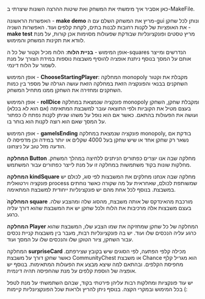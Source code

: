 כאן אסביר איך מימשתי את המשחק ואת שיטות ההרצה השונות שיצרתי ב-MakeFile.

האפשרות הראשונה - **make demo** מריץ את המשחק השלם עם ה-gui ונותן לכל שחקן את האופציות של לקנות רחובות לבנות בתים, לקחת קלפים ועוד.
האפשרות השניה - **make test** מריץ טסטים ופונקציונליות שבודקת שפעולות מסוימות אכן קורות, על מנת לוודא את תקינות המשחק והמימוש.

אופן המימוש - **בניית הלוח**: הלוח מכיל וקטור של כל ה-squares הנדרשים ומייצר אותם על המסך בנוסף ניתנת אופציה להוסיף משבצות נוספות 
במידת הצורך על מנת לשמור על הלוח דינמי.

אופן המימוש - **ChooseStartingPlayer**: המחלקה monopoly מקבלת את וקטור השחקנים בבנאי והפונקציה הזאת במחלקה הזאת 
עושה הגרלה של מספר בין כמות השחקנים ומחזירה את השחקן ממנו מתחיל המשחק.

אופן המימוש - **rollDice** פונקציה שנמצאת במחלקה monopoly ומקבלת שחקן, השחקן בעצם מטיל את הקוביות ולפי התוצאה
עובר למשבצת המתאימה (אם הוא לא בכלא) ועושה את הפעולות בהתאם. 
כאשר אם הוא נופל על משהו שניתן לקנות נפתח לו כפתור על המסך שאם הוא רוצה לקנות הוא בוחר בו.


אופן המימוש - **gameIsEnding** פונקציה שנמצאת במחלקה monopoly, בודקת אם נשאר רק שחקן אחד או שיש שחקן בעל 4000 שקלים או יותר
במידה וכן מדפיסה לו הודעה מזל טוב על ניצחונו.

**המחלקה Button** מחלקה שבה אנו יוצרים כפתורים הניתנים ללחיצה במהלך המשחק. 
מחלקות שונות בקוד משתמשות במחלקה זו על מנת לייצר כפתורים עבור המשתמש.

**המחלקה kindSquare** מחלקה שבה אנחנו מחלקים את המשבצות לפי סוג, לכולם יש פונקציה וירטואלית process
שמשותפת לכולם, שאחראית על מה שקורה כאשר נוחתים במשבצת.
בנוסף לכל אחת מהם יש פונקצינליות ייחודית למשבצת המתאימה.

ֿ**המחלקה square** מורכבת מהאינדקס של אותה משבצת, מהסוג שלה ומהצבע שלה.
בעצם משבצות אלה מרכיבות את הלוח ולכל שחקן יש את המשבצת שהוא דורך עליה כרגע.

**המחלקה Player** המחלקה של כל שחקן שמחזיקה את שמו הצבע שלו, המשבצת שהוא כרגע עליה הנכסים שלו ועוד.
יש בה פונקציונליות רבות, מעבר בין משבצות קניית נכסים עבור השחקן, 
ציור הטוקן שלו והנכסים שלו על המסך ועוד.

המחלקה **surpriseCard** מכילה קלפי הפתעה, לפי הסוגים שיש בקובץ שצירפתם.
כאשר שחקן דורך על משבצת CommunityChest או משבצת Chance הוא מגריל קלף מחפיסת הקלפים.
ובהתאם למה שיצא מבצע את הפעולות המתאימות.
בנוסף יש אופציה של הוספת קלפים על מנת שהחפיסה תהיה דינמית.

יש עוד פונקציות ומחלקות רבות עליהן פירטתי בקוד, שבהם השתמשתי על מנת לטפל בכל המימוש ובמקרי הקצה.
בנוסף ניתן להריץ ולראות שכל הפונקציונליות קיימות (:
